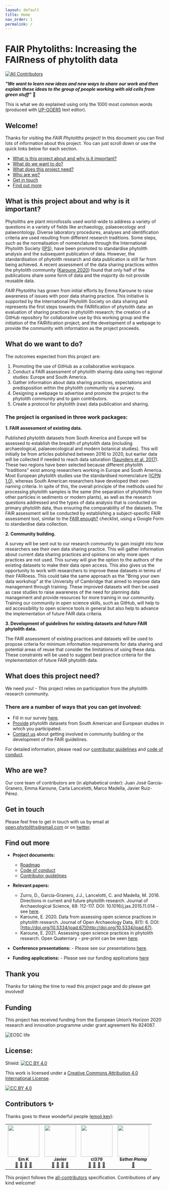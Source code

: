```yaml
---
layout: default
title: Home
nav_order: 1
permalink: /
---
```


# FAIR Phytoliths: Increasing the FAIRness of phytolith data
<!-- ALL-CONTRIBUTORS-BADGE:START - Do not remove or modify this section -->
[![All Contributors](https://img.shields.io/badge/all_contributors-4-orange.svg?style=flat-square)](#contributors-)
<!-- ALL-CONTRIBUTORS-BADGE:END -->

**_"We want to learn new ideas and new ways to share our work and then explain these ideas to the group of people working with old cells from green stuff"_** :seedling:

This is what we do explained using only the 1000 most common words (produced with [UP-GOER5](https://splasho.com/upgoer5/) text editor).

## Welcome!

Thanks for visiting the _FAIR Phytoliths_ project! In this document you can find lots of information about this project. You can just scroll down or use the quick links below for each section.

* [What is this project about and why is it important?](#what-is-this-project-about-and-why-is-it-important)
* [What do we want to do?](#what-do-we-want-to-do)
* [What does this project need?](#what-does-this-project-need)
* [Who are we?](#who-are-we)
* [Get in touch](#get-in-touch)
* [Find out more](#find-out-more)

## What is this project about and why is it important?
Phytoliths are plant microfossils used world-wide to address a variety of questions in a variety of fields like archaeology, palaeoecology and palaeontology. Diverse laboratory procedures, analyses and identification criteria are used resulting from different research traditions. Some steps, such as the normalisation of nomenclature through the International Phytolith Society ([IPS](https://phytoliths.org/)), have been promoted to standardise phytolith analysis and the subsequent publication of data. However, the standardisation of phytolith research and data publication is still far from being achieved. A recent assessment of the data sharing practices within the phytolith community ([Karoune 2020](http://doi.org/10.5334/joad.67)) found that only half of the publications share some form of data and the majority do not provide reusable data.

*FAIR Phytoliths* has grown from initial efforts by Emma Karoune to raise awareness of issues with poor data sharing practice. This initiative is supported by the International Phytolith Society on data sharing and represents the first steps towards the FAIRification of phytolith data: an evaluation of sharing practices in phytolith research; the creation of a GitHub repository for collaborative use by this working group and the initiation of the FAIRification project; and the development of a webpage to provide the community with information as the project proceeds.


## What do we want to do?
The outcomes expected from this project are:
1. Promoting the use of GitHub as a collaborative workspace.
2. Conduct a FAIR assessment of phytolith sharing data using two regional studies: Europe and South America.
3. Gather information about data sharing practices, expectations and predisposition within the phytolith community via a survey.
4. Designing a webpage to advertise and promote the project to the phytolith community and to gain contributors.
5. Create a protocol for phytolith (raw) data publication and sharing.

### The project is organised in three work packages:

**1. FAIR assessment of existing data.**

Published phytolith datasets from South America and Europe will be assessed to establish the breadth of phytolith data (including archaeological, palaeoecological and modern botanical studies). This will initially be from articles published between 2016 to 2020, but earlier data will be collected if needed to reach data saturation ([Saunders et al. 2017](https://doi.org/10.1007/s11135-017-0574-8)). These two regions have been selected because different phytolith "traditions" exist among researchers working in Europe and South America. Most European phytolith studies use the standardised nomenclature ([ICPN 1.0](https://dx.doi.org/10.1093%2Faob%2Fmci172)), whereas South American researchers have developed their own naming criteria. In spite of this, the overall principle of the methods used for processing phytolith samples is the same (the separation of phytoliths from other particles in sediments or modern plants), as well as the research questions addressed and the types of data analysis that is conducted on primary phytolith data, thus ensuring the comparability of the datasets. The FAIR assessment will be conducted by establishing a subject-specific FAIR assessment tool, similar to the [FAIR enough?](https://docs.google.com/forms/d/e/1FAIpQLSf7t1Z9IOBoj5GgWqik8KnhtH3B819Ch6lD5KuAz7yn0I0Opw/viewform) checklist, using a Google Form to standardise data collection. 

**2. Community building.**

A survey will be sent out to our research community to gain insight into how researchers see their own data sharing practice. This will gather information about current data sharing practices and opinions on why more open practices are not used. This survey will give the option to the authors of the existing datasets to make their data open access. This also gives us the opportunity to work with researchers to improve these datasets in terms of their FAIRness. This could take the same approach as the "Bring your own data workshop" at the University of Cambridge that aimed to improve data management through training. These improved datasets will then be used as case studies to raise awareness of the need for planning data management and provide resources for more training in our community. Training our community in open science skills, such as GitHub, will help to aid accessibility to open science tools in general but also help to advance the implementation of future FAIR data criteria. 

**3. Development of guidelines for existing datasets and future FAIR phytolith data.**

The FAIR assessment of existing practices and datasets will be used to propose criteria for minimum information requirements for data sharing and potential areas of reuse that consider the limitations of using these data. These constraints will be used to suggest best practice criteria for the implementation of future FAIR phytolith data.


## What does this project need?

We need you! - This project relies on participation from the phytolith research community. 

### There are a number of ways that you can get involved:
* Fill in our survey [here](https://docs.google.com/forms/d/e/1FAIpQLScTsVzHZkX_JKfhvoZKCpvihooaWduw_s_qSXNbUL99DfSM-w/viewform).
* [Provide](mailto:open.phytoliths@gmail.com) phytolith datasets from South American and European studies in which you participated.
* [Contact us](#get-in-touch) about getting involved in community building or the development of the FAIR guidelines.

For detailed information, please read our [contributor guidelines](https://open-phytoliths.github.io//FAIR-phytoliths/CONTRIBUTING.html) and [code of conduct](https://open-phytoliths.github.io//FAIR-phytoliths/CODE_OF_CONDUCT.html).

## Who are we?
Our core team of contributors are (in alphabetical order): Juan José García-Granero, Emma Karoune, Carla Lancelotti, Marco Madella, Javier Ruiz-Pérez.

## Get in touch

Please feel free to get in touch with us by email at [open.phytoliths@gmail.com](mailto:open.phytoliths@gmail.com) or on [twitter](https://twitter.com/open_phytoliths).

## Find out more

* **Project documents:**
  *  [Roadmap](https://open-phytoliths.github.io//FAIR-phytoliths/ROADMAP.html)
  *  [Code of conduct](https://open-phytoliths.github.io//FAIR-phytoliths/CODE_OF_CONDUCT.html)
  *  [Contributor guidelines](https://open-phytoliths.github.io//FAIR-phytoliths/CONTRIBUTING.html)
* **Relevant papers:**
  *  Zurro, D., Garcia-Granero, J.J., Lancelotti, C. and Madella, M. 2016. Directions in current and future phytolith research. Journal of Archaeological Science, 68: 112-117. DOI: 10.1016/j.jas.2015.11.014 - see [here](https://www.researchgate.net/publication/289367919_Directions_in_current_and_future_phytolith_research).
  *  Karoune, E. 2020. Data from assessing open science practices in phytolith research. Journal of Open Archaeology Data, 8(1): 6. DOI: [http://doi.org/10.5334/joad.67](http://doi.org/10.5334/joad.67).
  *  Karoune, E. 2021. Assessing open science practices in phytolith research. Open Quaternary - pre-print can be seen [here](https://osf.io/fa7q3/).

* **Conference presentations:** - Please see our presentations [here](https://github.com/open-phytoliths/FAIR-phytoliths/tree/main/Conferences).

* **Funding applications:** - Please see our funding applications [here](https://github.com/open-phytoliths/FAIR-phytoliths/tree/main/Funding_applications)

## Thank you
Thanks for taking the time to read this project page and do please get involved!

## Funding

This project has received funding from the European Union’s Horizon 2020 research and innovation programme under grant agreement No 824087. 

![EOSC life](https://github.com/open-phytoliths/FAIR-phytoliths/blob/adding-EOSC-funding-acknowledgement/assets/images/eosc-life.jpg)


## License:
Shield: [![CC BY 4.0][cc-by-shield]][cc-by]

This work is licensed under a
[Creative Commons Attribution 4.0 International License][cc-by].

[![CC BY 4.0][cc-by-image]][cc-by]

[cc-by]: http://creativecommons.org/licenses/by/4.0/
[cc-by-image]: https://i.creativecommons.org/l/by/4.0/88x31.png
[cc-by-shield]: https://img.shields.io/badge/License-CC%20BY%204.0-lightgrey.svg

## Contributors ✨

Thanks goes to these wonderful people ([emoji key](https://allcontributors.org/docs/en/emoji-key)):

<!-- ALL-CONTRIBUTORS-LIST:START - Do not remove or modify this section -->
<!-- prettier-ignore-start -->
<!-- markdownlint-disable -->
<table>
  <tr>
    <td align="center"><a href="https://github.com/EKaroune"><img src="https://avatars.githubusercontent.com/u/58147174?v=4?s=100" width="100px;" alt=""/><br /><sub><b>Em K</b></sub></a><br /><a href="https://github.com/open-phytoliths/FAIR-phytoliths/commits?author=EKaroune" title="Documentation">📖</a> <a href="#ideas-EKaroune" title="Ideas, Planning, & Feedback">🤔</a> <a href="#projectManagement-EKaroune" title="Project Management">📆</a> <a href="https://github.com/open-phytoliths/FAIR-phytoliths/pulls?q=is%3Apr+reviewed-by%3AEKaroune" title="Reviewed Pull Requests">👀</a></td>
    <td align="center"><a href="https://github.com/jruizperez"><img src="https://avatars.githubusercontent.com/u/78536050?v=4?s=100" width="100px;" alt=""/><br /><sub><b>Javier</b></sub></a><br /><a href="https://github.com/open-phytoliths/FAIR-phytoliths/commits?author=jruizperez" title="Documentation">📖</a> <a href="#ideas-jruizperez" title="Ideas, Planning, & Feedback">🤔</a> <a href="#projectManagement-jruizperez" title="Project Management">📆</a> <a href="https://github.com/open-phytoliths/FAIR-phytoliths/pulls?q=is%3Apr+reviewed-by%3Ajruizperez" title="Reviewed Pull Requests">👀</a></td>
    <td align="center"><a href="https://github.com/cl379"><img src="https://avatars.githubusercontent.com/u/7315328?v=4?s=100" width="100px;" alt=""/><br /><sub><b>cl379</b></sub></a><br /><a href="https://github.com/open-phytoliths/FAIR-phytoliths/commits?author=cl379" title="Documentation">📖</a> <a href="#ideas-cl379" title="Ideas, Planning, & Feedback">🤔</a> <a href="#projectManagement-cl379" title="Project Management">📆</a> <a href="https://github.com/open-phytoliths/FAIR-phytoliths/pulls?q=is%3Apr+reviewed-by%3Acl379" title="Reviewed Pull Requests">👀</a></td>
    <td align="center"><a href="https://github.com/EstherPlomp"><img src="https://avatars.githubusercontent.com/u/46314469?v=4?s=100" width="100px;" alt=""/><br /><sub><b>Esther Plomp</b></sub></a><br /><a href="https://github.com/open-phytoliths/FAIR-phytoliths/pulls?q=is%3Apr+reviewed-by%3AEstherPlomp" title="Reviewed Pull Requests">👀</a></td>
  </tr>
</table>

<!-- markdownlint-restore -->
<!-- prettier-ignore-end -->

<!-- ALL-CONTRIBUTORS-LIST:END -->

This project follows the [all-contributors](https://github.com/all-contributors/all-contributors) specification. Contributions of any kind welcome!
